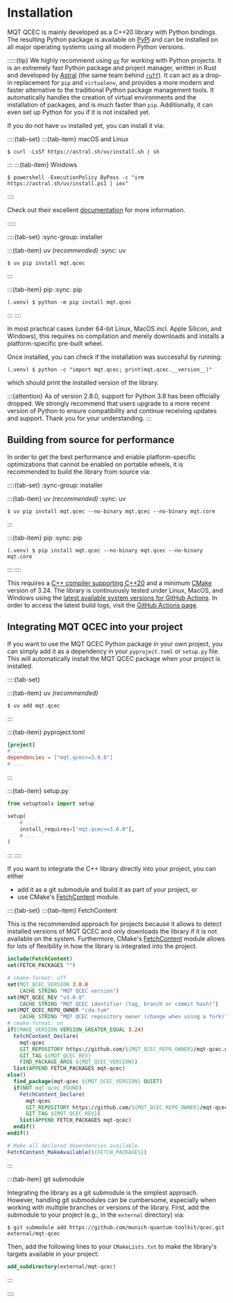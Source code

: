 # Installation

MQT QCEC is mainly developed as a C++20 library with Python bindings.
The resulting Python package is available on [PyPI](https://pypi.org/project/mqt.qcec/) and can be installed on all major operating systems using all modern Python versions.

:::::{tip}
We highly recommend using [`uv`](https://docs.astral.sh/uv/) for working with Python projects.
It is an extremely fast Python package and project manager, written in Rust and developed by [Astral](https://astral.sh/) (the same team behind [`ruff`](https://docs.astral.sh/ruff/)).
It can act as a drop-in replacement for `pip` and `virtualenv`, and provides a more modern and faster alternative to the traditional Python package management tools.
It automatically handles the creation of virtual environments and the installation of packages, and is much faster than `pip`.
Additionally, it can even set up Python for you if it is not installed yet.

If you do not have `uv` installed yet, you can install it via:

::::{tab-set}
:::{tab-item} macOS and Linux

```console
$ curl -LsSf https://astral.sh/uv/install.sh | sh
```

:::
:::{tab-item} Windows

```console
$ powershell -ExecutionPolicy ByPass -c "irm https://astral.sh/uv/install.ps1 | iex"
```

::::

Check out their excellent [documentation](https://docs.astral.sh/uv/) for more information.

:::::

::::{tab-set}
:sync-group: installer

:::{tab-item} uv _(recommended)_
:sync: uv

```console
$ uv pip install mqt.qcec
```

:::

:::{tab-item} pip
:sync: pip

```console
(.venv) $ python -m pip install mqt.qcec
```

:::
::::

In most practical cases (under 64-bit Linux, MacOS incl. Apple Silicon, and Windows), this requires no compilation and merely downloads and installs a platform-specific pre-built wheel.

Once installed, you can check if the installation was successful by running:

```console
(.venv) $ python -c "import mqt.qcec; print(mqt.qcec.__version__)"
```

which should print the installed version of the library.

:::{attention}
As of version 2.8.0, support for Python 3.8 has been officially dropped.
We strongly recommend that users upgrade to a more recent version of Python to ensure compatibility and continue receiving updates and support.
Thank you for your understanding.
:::

## Building from source for performance

In order to get the best performance and enable platform-specific optimizations that cannot be enabled on portable wheels, it is recommended to build the library from source via:

::::{tab-set}
:sync-group: installer

:::{tab-item} uv _(recommended)_
:sync: uv

```console
$ uv pip install mqt.qcec --no-binary mqt.qcec --no-binary mqt.core
```

:::

:::{tab-item} pip
:sync: pip

```console
(.venv) $ pip install mqt.qcec --no-binary mqt.qcec --no-binary mqt.core
```

:::
::::

This requires a [C++ compiler supporting C++20](https://en.wikipedia.org/wiki/List_of_compilers#C++_compilers) and a minimum [CMake](https://cmake.org/) version of 3.24.
The library is continuously tested under Linux, MacOS, and Windows using the [latest available system versions for GitHub Actions](https://github.com/actions/virtual-environments).
In order to access the latest build logs, visit the [GitHub Actions page](https://github.com/munich-quantum-toolkit/qcec/actions/workflows/ci.yml).

## Integrating MQT QCEC into your project

If you want to use the MQT QCEC Python package in your own project, you can simply add it as a dependency in your `pyproject.toml` or `setup.py` file.
This will automatically install the MQT QCEC package when your project is installed.

::::{tab-set}

:::{tab-item} uv _(recommended)_

```console
$ uv add mqt.qcec
```

:::

:::{tab-item} pyproject.toml

```toml
[project]
# ...
dependencies = ["mqt.qcec>=3.0.0"]
# ...
```

:::

:::{tab-item} setup.py

```python
from setuptools import setup

setup(
    # ...
    install_requires=["mqt.qcec>=3.0.0"],
    # ...
)
```

:::
::::

If you want to integrate the C++ library directly into your project, you can either

- add it as a git submodule and build it as part of your project, or
- use CMake's [FetchContent](https://cmake.org/cmake/help/latest/module/FetchContent.html) module.

::::{tab-set}
:::{tab-item} FetchContent

This is the recommended approach for projects because it allows to detect installed versions of MQT QCEC and only downloads the library if it is not available on the system.
Furthermore, CMake's [FetchContent](https://cmake.org/cmake/help/latest/module/FetchContent.html) module allows for lots of flexibility in how the library is integrated into the project.

```cmake
include(FetchContent)
set(FETCH_PACKAGES "")

# cmake-format: off
set(MQT_QCEC_VERSION 3.0.0
    CACHE STRING "MQT QCEC version")
set(MQT_QCEC_REV "v3.0.0"
    CACHE STRING "MQT QCEC identifier (tag, branch or commit hash)")
set(MQT_QCEC_REPO_OWNER "cda-tum"
    CACHE STRING "MQT QCEC repository owner (change when using a fork)")
# cmake-format: on
if(CMAKE_VERSION VERSION_GREATER_EQUAL 3.24)
  FetchContent_Declare(
    mqt-qcec
    GIT_REPOSITORY https://github.com/${MQT_QCEC_REPO_OWNER}/mqt-qcec.git
    GIT_TAG ${MQT_QCEC_REV}
    FIND_PACKAGE_ARGS ${MQT_QCEC_VERSION})
  list(APPEND FETCH_PACKAGES mqt-qcec)
else()
  find_package(mqt-qcec ${MQT_QCEC_VERSION} QUIET)
  if(NOT mqt-qcec_FOUND)
    FetchContent_Declare(
      mqt-qcec
      GIT_REPOSITORY https://github.com/${MQT_QCEC_REPO_OWNER}/mqt-qcec.git
      GIT_TAG ${MQT_QCEC_REV})
    list(APPEND FETCH_PACKAGES mqt-qcec)
  endif()
endif()

# Make all declared dependencies available.
FetchContent_MakeAvailable(${FETCH_PACKAGES})
```

:::

:::{tab-item} git submodule

Integrating the library as a git submodule is the simplest approach.
However, handling git submodules can be cumbersome, especially when working with multiple branches or versions of the library.
First, add the submodule to your project (e.g., in the `external` directory) via:

```console
$ git submodule add https://github.com/munich-quantum-toolkit/qcec.git external/mqt-qcec
```

Then, add the following lines to your `CMakeLists.txt` to make the library's targets available in your project:

```cmake
add_subdirectory(external/mqt-qcec)
```

:::

::::
